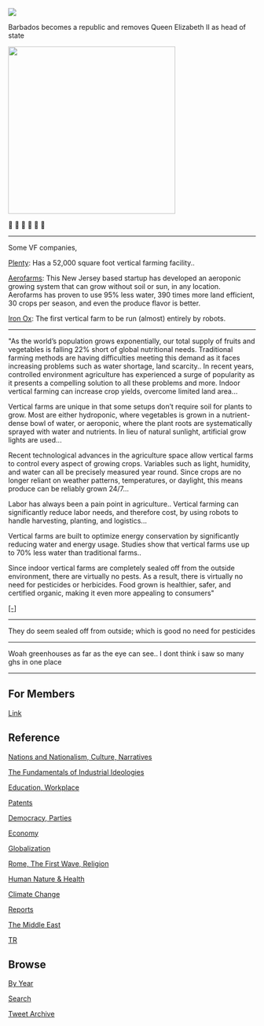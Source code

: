 <img src="https://drive.google.com/uc?export=view&id=1B2wf9R7AMH1d7Vw6e2mucLbIQ5NSjir7"/>


Barbados becomes a republic and removes Queen Elizabeth II as head of state

<img width="340" src="https://pbs.twimg.com/semantic_core_img/1465692754063757330/fQblwGvY?format=jpg&name=small"/>

👏 👏 👏 👏 👏 👏 

---

Some VF companies,

[Plenty](https://agfundernews.com/breaking-plenty-raises-200m-series-b-largest-ever-agtech-investment.html):
Has a 52,000 square foot vertical farming facility..

[Aerofarms](https://aerofarms.com/): This New Jersey based startup has
developed an aeroponic growing system that can grow without soil or
sun, in any location. Aerofarms has proven to use 95% less water, 390
times more land efficient, 30 crops per season, and even the produce
flavor is better.

[Iron Ox](http://ironox.com/): The first vertical farm to be run
(almost) entirely by robots.

---

"As the world’s population grows exponentially, our total supply of
fruits and vegetables is falling 22% short of global nutritional
needs. Traditional farming methods are having difficulties meeting
this demand as it faces increasing problems such as water shortage,
land scarcity.. In recent years, controlled environment agriculture
has experienced a surge of popularity as it presents a compelling
solution to all these problems and more. Indoor vertical farming can
increase crop yields, overcome limited land area...

Vertical farms are unique in that some setups don’t require soil for
plants to grow. Most are either hydroponic, where vegetables is grown
in a nutrient-dense bowl of water, or aeroponic, where the plant roots
are systematically sprayed with water and nutrients. In lieu of
natural sunlight, artificial grow lights are used...

Recent technological advances in the agriculture space allow vertical
farms to control every aspect of growing crops. Variables such as
light, humidity, and water can all be precisely measured year
round. Since crops are no longer reliant on weather patterns,
temperatures, or daylight, this means produce can be reliably grown
24/7...

Labor has always been a pain point in agriculture..  Vertical farming
can significantly reduce labor needs, and therefore cost, by using
robots to handle harvesting, planting, and logistics...

Vertical farms are built to optimize energy conservation by
significantly reducing water and energy usage. Studies show that
vertical farms use up to 70% less water than traditional farms..

Since indoor vertical farms are completely sealed off from the outside
environment, there are virtually no pests. As a result, there is
virtually no need for pesticides or herbicides. Food grown is
healthier, safer, and certified organic, making it even more appealing
to consumers"

[[-]](https://www.plugandplaytechcenter.com/resources/indoor-vertical-farming-new-era-agriculture/)

---

They do seem sealed off from outside; which is good no need for
pesticides

---

Woah greenhouses as far as the eye can see.. I dont think i saw so
many ghs in one place

---

## For Members

[Link](https://thirdwave-members.herokuapp.com)

## Reference

[Nations and Nationalism, Culture, Narratives](/2013/02/nations-and-nationalism.md)

[The Fundamentals of Industrial Ideologies](/2011/04/fundamentals-of-industrial-ideologies.md)

[Education, Workplace](2017/09/education-workplace.md)

[Patents](/2018/09/patents.md)

[Democracy, Parties](/2016/11/democracy.md)

[Economy](/2018/05/economy.md)

[Globalization](/2018/09/globalization.md)

[Rome, The First Wave, Religion](/2017/12/rome.md)

[Human Nature & Health](/2020/07/human-nature.md)

[Climate Change](/2018/12/climate.md)

[Reports](/2019/05/reports.md)

[The Middle East](/2019/07/middleeast.md)

[TR](../tr)

## Browse

[By Year](years.md)

[Search](search.html)

[Tweet Archive](/tweets/README.md)


